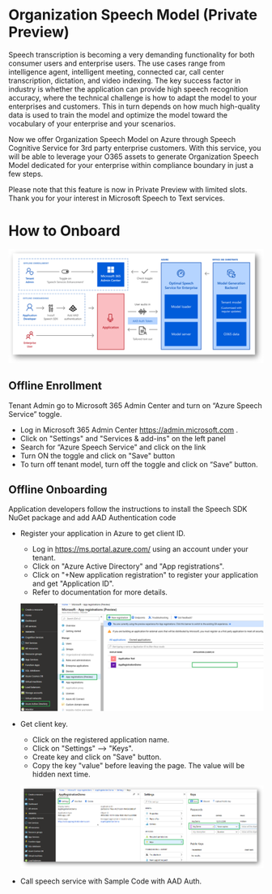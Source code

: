 # Organization Speech Model (Private Preview)

Speech transcription is becoming a very demanding functionality for both consumer users and enterprise users. The use cases range from intelligence agent, intelligent meeting, connected car, call center transcription, dictation, and video indexing. The key success factor in industry is whether the application can provide high speech recognition accuracy, where the technical challenge is how to adapt the model to your enterprises and customers. This in turn depends on how much high-quality data is used to train the model and optimize the model toward the vocabulary of your enterprise and your scenarios.   
 
Now we offer Organization Speech Model on Azure through Speech Cognitive Service for 3rd party enterprise customers. With this service, you will be able to leverage your O365 assets to generate Organization Speech Model dedicated for your enterprise within compliance boundary in just a few steps. 

Please note that this feature is now in Private Preview with limited slots. Thank you for your interest in Microsoft Speech to Text services. 

# How to Onboard
![OnboardingFlow](https://github.com/MicrosoftDocs/SpeechService/blob/master/quickstart/organization-speech-model/flow.png)

## Offline Enrollment
Tenant Admin go to Microsoft 365 Admin Center and turn on “Azure Speech Service” toggle. 

* Log in Microsoft 365 Admin Center https://admin.microsoft.com .
* Click on "Settings" and "Services & add-ins" on the left panel
* Search for “Azure Speech Service" and click on the link
* Turn ON the toggle and click on "Save" button
* To turn off tenant model, turn off the toggle and click on “Save” button.

## Offline Onboarding
Application developers follow the instructions to install the Speech SDK NuGet package and add AAD Authentication code

* Register your application in Azure to get client ID.
  * Log in https://ms.portal.azure.com/ using an account under your tenant. 
  * Click on "Azure Active Directory" and "App registrations".
  * Click on "+New application registration" to register your application and get "Application ID".
  * Refer to documentation for more details.
  
  ![Alt Text](https://github.com/MicrosoftDocs/SpeechService/blob/master/quickstart/organization-speech-model/ClientId.png)

* Get client key.
  * Click on the registered application name.
  * Click on "Settings" --> "Keys".
  * Create key and click on "Save" button.
  * Copy the key "value" before leaving the page.  The value will be hidden next time.  
   
  ![Alt Text](https://github.com/MicrosoftDocs/SpeechService/blob/master/quickstart/organization-speech-model/Key.png)
  
* Call speech service with Sample Code with AAD Auth. 


